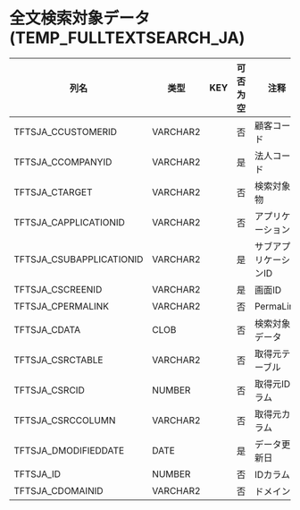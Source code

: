 # 全文検索対象データ(TEMP_FULLTEXTSEARCH_JA)
| 列名   | 类型   | KEY  | 可否为空 | 注释   |
| ---- | ---- | ---- | ---- | ---- |
|TFTSJA_CCUSTOMERID|VARCHAR2||否|顧客コード|
|TFTSJA_CCOMPANYID|VARCHAR2||是|法人コード|
|TFTSJA_CTARGET|VARCHAR2||否|検索対象物|
|TFTSJA_CAPPLICATIONID|VARCHAR2||否|アプリケーションID|
|TFTSJA_CSUBAPPLICATIONID|VARCHAR2||是|サブアプリケーションID|
|TFTSJA_CSCREENID|VARCHAR2||是|画面ID|
|TFTSJA_CPERMALINK|VARCHAR2||否|PermaLink|
|TFTSJA_CDATA|CLOB||否|検索対象データ|
|TFTSJA_CSRCTABLE|VARCHAR2||否|取得元テーブル|
|TFTSJA_CSRCID|NUMBER||否|取得元IDカラム|
|TFTSJA_CSRCCOLUMN|VARCHAR2||否|取得元カラム|
|TFTSJA_DMODIFIEDDATE|DATE||是|データ更新日|
|TFTSJA_ID|NUMBER||否|IDカラム|
|TFTSJA_CDOMAINID|VARCHAR2||否|ドメインID|
